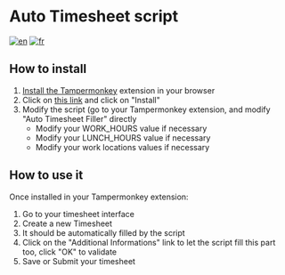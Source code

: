# Auto Timesheet script
[![en](https://img.shields.io/badge/lang-en-red.svg)](https://github.com/yfirmy/tampermonkey-userscripts/blob/master/auto-timesheet/README.md) [![fr](https://img.shields.io/badge/lang-fr-blue.svg)](https://github.com/yfirmy/tampermonkey-userscripts/blob/master/auto-timesheet/README.fr.md) 
## How to install
 1. [Install the Tampermonkey](https://www.tampermonkey.net/) extension in your browser 
 2. Click on [this link](https://raw.github.com/yfirmy/tampermonkey-userscripts/main/auto-timesheet/auto-timesheet.user.js) and click on "Install"
 3. Modify the script (go to your Tampermonkey extension, and modify "Auto Timesheet Filler" directly
    -  Modify your WORK_HOURS value if necessary
    -  Modify your LUNCH_HOURS value if necessary 
    -  Modify your work locations values if necessary

## How to use it

Once installed in your Tampermonkey extension:
1. Go to your timesheet interface
2. Create a new Timesheet
3. It should be automatically filled by the script
4. Click on the "Additional Informations" link to let the script fill this part too, click "OK" to validate
5. Save or Submit your timesheet
